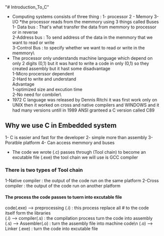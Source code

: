 "# Introduction_To_C" 
* Computing systems consists of three thing :
1- processor
2 - Memory
3- I/O
*the processor reads from the memmory using 3 things called Buses\
1- Data bus : That's what transfer the data from memmory to processor or in reverse  
2-Address bus : To send address of the data in the memmory that we want to read or write  
3-Control Bus : to specify whether we want to read or write in the memmory\
* The processor only understands machine language which depend on only 2 digits (0,1) but it was hard to write a code in only 
(0,1) so they created assembly but it hast some disadvantage\
1-Micro procerssor dependent  
2-Hard to write and understand\
Advantage\
1-optimized size and excution time  
2-No need for combiler\
* 1972 C language was released by Dennis Ritchi 
it was first work only on UNIX then it worked on cross and native compilers and WINDOWS and it had many versions untill
in 1989 ANSI granteed a C version called C89
## Why we use C in Embedded system
1- C is easier and fast for the developer
2- simple more than assembly 
3- Poratble platform
4- Can access memmory and buses
* The code we wrote (.c) passes through (Tool chain) to become an excutable file (.exe)
the tool chain we will use is GCC compiler
### There is two types of Tool chain
1-Native compiler : the output of the code run on the same platform
2-Cross compiler : the output of the code run on another platform
#### The process the code passes to tuern into excutable file 
code(.exe) --> preprocessing (.i) : this process replace all # to the code itself form the libraries\
(.i) --> compiler(.s) : the compilation process turn the code into assembly\
(.s) --> Assembler(.o) : turn the assembly file into machine code\n
(.o) --> Linker (.exe) : turn the code into excutable file 
